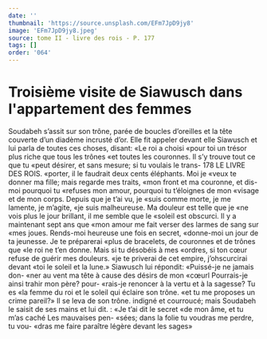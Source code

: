 ```yaml
---
date: ''
thumbnail: 'https://source.unsplash.com/EFm7JpD9jy8'
image: 'EFm7JpD9jy8.jpeg'
source: tome II - livre des rois - P. 177
tags: []
order: '064'
---
```


# Troisième visite de Siawusch dans l'appartement des femmes

Soudabeh s’assit sur son trône, parée de boucles d’oreilles et la tête couverte d’un diadème incrusté
d’or. Elle fit appeler devant elle Siawusch et lui parla de toutes ces choses, disant: «Le roi a choisi «pour toi un trésor plus riche que tous les trônes
«et toutes les couronnes. Il s’y trouve tout ce que tu «peut désirer, et sans mesure; si tu voulais le trans-
178 LE LIVRE DES ROIS.
«porter, il le faudrait deux cents éléphants. Moi je
«veux te donner ma fille; mais regarde mes traits, «mon front et ma couronne, et dis-moi pourquoi tu «refuses mon amour, pourquoi tu t’éloignes de mon «visage et de mon corps. Depuis que je t’ai vu, je «suis comme morte, je me lamente, je m’agite,
«je suis malheureuse. Ma douleur est telle que je «ne vois plus le jour brillant, il me semble que le «soleil est obscurci. Il y a maintenant sept ans que «mon amour me fait verser des larmes de sang sur «mes joues. Rends-moi heureuse une fois en secret, «donne-moi un jour de ta jeunesse. Je te préparerai «plus de bracelets, de couronnes et de trônes que «le roi ne t’en donne. Mais si tu désobéis à mes
«ordres, si ton cœur refuse de guérir mes douleurs. «je te priverai de cet empire, j’ohscurcirai devant «toi le soleil et la lune.»
Siawusch lui répondit: «Puissé-je ne jamais don- «ner au vent ma tête à cause des désirs de mon «cœurl Pourrais-je ainsi trahir mon père? pour- «rais-je renoncer à la vertu et à la sagesse? Tu es «la femme du roi et le soleil qui éclaire son trône. «et tu me proposes un crime pareil?» Il se leva de son trône. indigné et courroucé; mais Soudabeh le saisit de ses mains et lui dit. : «Je t’ai dit le secret «de mon âme, et tu m’as caché Les mauvaises pen- «sées; dans la folie tu voudras me perdre, tu vou- «dras me faire paraître légère devant les sages»
